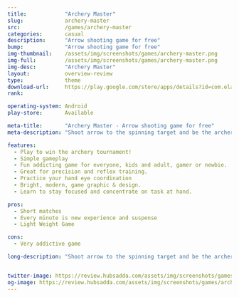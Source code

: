 ```yaml
---
title:            "Archery Master"
slug:             archery-master
src:              /games/archery-master
categories:       casual
description:      "Arrow shooting game for free"
bump:             "Arrow shooting game for free"
img-thumbnail:    /assets/img/screenshots/games/archery-master.png
img-full:         /assets/img/screenshots/games/archery-master.png
img-desc:         "Archery Master"
layout:           overview-review
type:             theme
download-url:     https://play.google.com/store/apps/details?id=com.elakerem.focus
rank:             

operating-system: Android
play-store:       Available

meta-title:       "Archery Master - Arrow shooting game for free"
meta-description: "Shoot arrow to the spinning target and be the archery master! Play this fun addicting game whenever, wherever you are."

features:
  - Play to win the archery tournament!
  - Simple gameplay
  - Fun addicting game for everyone, kids and adult, gamer or newbie.
  - Great for precision and reflex training.
  - Practice your hand eye coordination
  - Bright, modern, game graphic & design.
  - Learn to stay focused and concentrate on task at hand.

pros:
  - Short matches
  - Every minute is new experience and suspense
  - Light Weight Game

cons:
  - Very addictive game

long-description: "Shoot arrow to the spinning target and be the archery master! Play this fun addicting game whenever, wherever you are. This arrow game is great for everyone who wants to play bow and arrow or bow hunting games. Precision and timing is very important! It’s also a good reflex training. It’s not just shooting arrow or darts into point blank target in shooting range, you have to be able to position all the darts on the target. "


twitter-image: https://review.hubsadda.com/assets/img/screenshots/games/archery-master.png
og-image: https://review.hubsadda.com/assets/img/screenshots/games/archery-master.png
---
```


